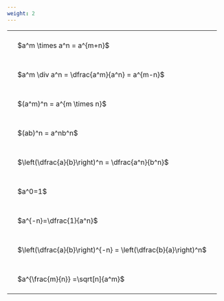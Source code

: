 ```yaml
---
weight: 2
---
```


<style type="text/css">
#T_c8b71 th.col_heading {
  text-align: left;
  font-size: 1em;
}
#T_c8b71 td {
  text-align: left;
  font-size: 1em;
  padding: 1.5em;
}
</style>
<table id="T_c8b71">
  <thead>
  </thead>
  <tbody>
    <tr>
      <td id="T_c8b71_row0_col0" class="data row0 col0" >$a^m \times a^n = a^{m+n}$</td>
    </tr>
    <tr>
      <td id="T_c8b71_row1_col0" class="data row1 col0" >$a^m \div a^n = \dfrac{a^m}{a^n} = a^{m-n}$</td>
    </tr>
    <tr>
      <td id="T_c8b71_row2_col0" class="data row2 col0" >$(a^m)^n = a^{m \times n}$</td>
    </tr>
    <tr>
      <td id="T_c8b71_row3_col0" class="data row3 col0" >$(ab)^n = a^nb^n$</td>
    </tr>
    <tr>
      <td id="T_c8b71_row4_col0" class="data row4 col0" >$\left(\dfrac{a}{b}\right)^n = \dfrac{a^n}{b^n}$</td>
    </tr>
    <tr>
      <td id="T_c8b71_row5_col0" class="data row5 col0" >$a^0=1$</td>
    </tr>
    <tr>
      <td id="T_c8b71_row6_col0" class="data row6 col0" >$a^{-n}=\dfrac{1}{a^n}$</td>
    </tr>
    <tr>
      <td id="T_c8b71_row7_col0" class="data row7 col0" >$\left(\dfrac{a}{b}\right)^{-n} = \left(\dfrac{b}{a}\right)^n$</td>
    </tr>
    <tr>
      <td id="T_c8b71_row8_col0" class="data row8 col0" >$a^{\frac{m}{n}} =\sqrt[n]{a^m}$</td>
    </tr>
  </tbody>
</table>
